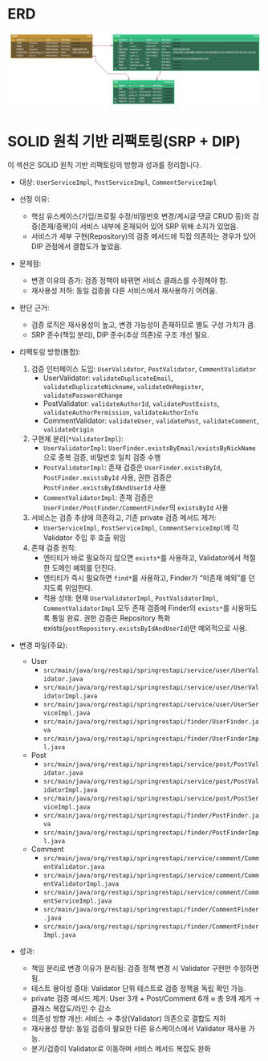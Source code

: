 # ERD

![ERD](https://github.com/100-hours-a-week/ktb3-ethan-full/blob/main/spring-rest-api/erd.png)


# SOLID 원칙 기반 리팩토링(SRP + DIP)

이 섹션은 SOLID 원칙 기반 리팩토링의 방향과 성과를 정리합니다.

- 대상: `UserServiceImpl`, `PostServiceImpl`, `CommentServiceImpl`
- 선정 이유:
  - 핵심 유스케이스(가입/프로필 수정/비밀번호 변경/게시글·댓글 CRUD 등)와 검증(존재/중복)이 서비스 내부에 혼재되어 있어 SRP 위배 소지가 있었음.
  - 서비스가 세부 구현(Repository)의 검증 메서드에 직접 의존하는 경우가 있어 DIP 관점에서 결합도가 높았음.

- 문제점:
  - 변경 이유의 증가: 검증 정책이 바뀌면 서비스 클래스를 수정해야 함.
  - 재사용성 저하: 동일 검증을 다른 서비스에서 재사용하기 어려움.

- 판단 근거:
  - 검증 로직은 재사용성이 높고, 변경 가능성이 존재하므로 별도 구성 가치가 큼.
  - SRP 준수(책임 분리), DIP 준수(추상 의존)로 구조 개선 필요.

- 리팩토링 방향(통합):
  1) 검증 인터페이스 도입: `UserValidator`, `PostValidator`, `CommentValidator`
     - UserValidator: `validateDuplicateEmail`, `validateDuplicateNickname`, `validateOnRegister`, `validatePasswordChange`
     - PostValidator: `validateAuthorId`, `validatePostExists`, `validateAuthorPermission`, `validateAuthorInfo`
     - CommentValidator: `validateUser`, `validatePost`, `validateComment`, `validateOrigin`
  2) 구현체 분리(`*ValidatorImpl`):
     - `UserValidatorImpl`: `UserFinder.existsByEmail/existsByNickName`으로 중복 검증, 비밀번호 일치 검증 수행
     - `PostValidatorImpl`: 존재 검증은 `UserFinder.existsById`, `PostFinder.existsById` 사용, 권한 검증은 `PostFinder.existsByIdAndUserId` 사용
     - `CommentValidatorImpl`: 존재 검증은 `UserFinder/PostFinder/CommentFinder`의 `existsById` 사용
  3) 서비스는 검증 추상에 의존하고, 기존 private 검증 메서드 제거:
     - `UserServiceImpl`, `PostServiceImpl`, `CommentServiceImpl`에 각 Validator 주입 후 호출 위임
  4) 존재 검증 원칙:
     - 엔티티가 바로 필요하지 않으면 `exists*`를 사용하고, Validator에서 적절한 도메인 예외를 던진다.
     - 엔티티가 즉시 필요하면 `find*`를 사용하고, Finder가 “미존재 예외”를 던지도록 위임한다.
     - 적용 상태: 현재 `UserValidatorImpl`, `PostValidatorImpl`, `CommentValidatorImpl` 모두 존재 검증에 Finder의 `exists*`를 사용하도록 통일 완료. 권한 검증은 Repository 특화 exists(`postRepository.existsByIdAndUserId`)만 예외적으로 사용.

- 변경 파일(주요):
  - User
    - `src/main/java/org/restapi/springrestapi/service/user/UserValidator.java`
    - `src/main/java/org/restapi/springrestapi/service/user/UserValidatorImpl.java`
    - `src/main/java/org/restapi/springrestapi/service/user/UserServiceImpl.java`
    - `src/main/java/org/restapi/springrestapi/finder/UserFinder.java`
    - `src/main/java/org/restapi/springrestapi/finder/UserFinderImpl.java`
  - Post
    - `src/main/java/org/restapi/springrestapi/service/post/PostValidator.java`
    - `src/main/java/org/restapi/springrestapi/service/post/PostValidatorImpl.java`
    - `src/main/java/org/restapi/springrestapi/service/post/PostServiceImpl.java`
    - `src/main/java/org/restapi/springrestapi/finder/PostFinder.java`
    - `src/main/java/org/restapi/springrestapi/finder/PostFinderImpl.java`
  - Comment
    - `src/main/java/org/restapi/springrestapi/service/comment/CommentValidator.java`
    - `src/main/java/org/restapi/springrestapi/service/comment/CommentValidatorImpl.java`
    - `src/main/java/org/restapi/springrestapi/service/comment/CommentServiceImpl.java`
    - `src/main/java/org/restapi/springrestapi/finder/CommentFinder.java`
    - `src/main/java/org/restapi/springrestapi/finder/CommentFinderImpl.java`

- 성과:
  - 책임 분리로 변경 이유가 분리됨: 검증 정책 변경 시 Validator 구현만 수정하면 됨.
  - 테스트 용이성 증대: Validator 단위 테스트로 검증 정책을 독립 확인 가능.
  - private 검증 메서드 제거: User 3개 + Post/Comment 6개 ≈ 총 9개 제거 → 클래스 복잡도/라인 수 감소
  - 의존성 방향 개선: 서비스 → 추상(Validator) 의존으로 결합도 저하
  - 재사용성 향상: 동일 검증이 필요한 다른 유스케이스에서 Validator 재사용 가능.
  - 분기/검증이 Validator로 이동하며 서비스 메서드 복잡도 완화
